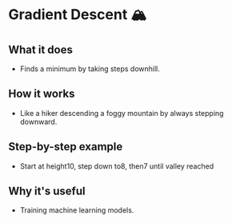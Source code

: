 # Gradient Descent 🏔️

## What it does
- Finds a minimum by taking steps downhill.

## How it works
- Like a hiker descending a foggy mountain by always stepping downward.

## Step-by-step example
- Start at height10, step down to8, then7 until valley reached

## Why it's useful
- Training machine learning models.
